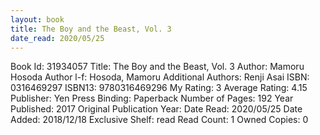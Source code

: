 ```yaml
---
layout: book
title: The Boy and the Beast, Vol. 3
date_read: 2020/05/25
---
```


Book Id: 31934057
Title: The Boy and the Beast, Vol. 3
Author: Mamoru Hosoda
Author l-f: Hosoda, Mamoru
Additional Authors: Renji Asai
ISBN: 0316469297
ISBN13: 9780316469296
My Rating: 3
Average Rating: 4.15
Publisher: Yen Press
Binding: Paperback
Number of Pages: 192
Year Published: 2017
Original Publication Year: 
Date Read: 2020/05/25
Date Added: 2018/12/18
Exclusive Shelf: read
Read Count: 1
Owned Copies: 0

